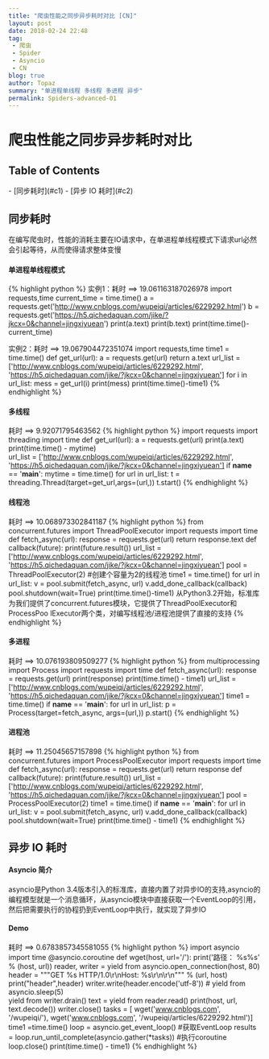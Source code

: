 ```yaml
---
title: "爬虫性能之同步异步耗时对比 [CN]"
layout: post
date: 2018-02-24 22:48
tag:
 - 爬虫
 - Spider
 - Asyncio
 - CN
blog: true
author: Topaz
summary: "单进程单线程 多线程 多进程 异步"
permalink: Spiders-advanced-01
---
```

<h1 class="title"> 爬虫性能之同步异步耗时对比 </h1>

<h2> Table of Contents </h2>
- [同步耗时](#c1)
- [异步 IO 耗时](#c2)

<h2 id="c1"> 同步耗时 </h2>
在编写爬虫时，性能的消耗主要在IO请求中，在单进程单线程模式下请求url必然会引起等待，从而使得请求整体变慢

#### 单进程单线程模式
{% highlight python %}
 实例1：耗时 ==> 19.061163187026978
 import requests,time
 current_time = time.time()
 a = requests.get('http://www.cnblogs.com/wupeiqi/articles/6229292.html')
 b = requests.get('https://h5.qichedaquan.com/jike/?jkcx=0&channel=jingxiyuean')
 print(a.text)
 print(b.text)
 print(time.time()- current_time)

 实例2：耗时 ==> 19.067904472351074
 import requests,time
 time1 = time.time()
 def get_url(url):
 	a = requests.get(url)
 	return a.text
 url_list = ['http://www.cnblogs.com/wupeiqi/articles/6229292.html',
 			'https://h5.qichedaquan.com/jike/?jkcx=0&channel=jingxiyuean']
 for i in url_list:
 	mess = get_url(i)
 	print(mess)
 	print(time.time()-time1)
{% endhighlight %}

#### 多线程
耗时 ==> 9.92071795463562
{% highlight python %}
 import requests
 import threading
 import time
 def get_url(url):
 	a = requests.get(url)
 	print(a.text)
 	print(time.time() - mytime)     
 url_list = ['http://www.cnblogs.com/wupeiqi/articles/6229292.html',
 			'https://h5.qichedaquan.com/jike/?jkcx=0&channel=jingxiyuean']
 if __name__ == '__main__':
 	mytime = time.time()
 	for url in url_list:
 		t = threading.Thread(target=get_url,args=(url,))
 		t.start()
{% endhighlight %}

#### 线程池 		
耗时 ==> 10.068973302841187
{% highlight python %}
 from concurrent.futures import ThreadPoolExecutor
 import requests
 import time
 def fetch_async(url):
 	response = requests.get(url)
 	return response.text
 def callback(future):
 	print(future.result())
 url_list = ['http://www.cnblogs.com/wupeiqi/articles/6229292.html',
 			'https://h5.qichedaquan.com/jike/?jkcx=0&channel=jingxiyuean']
 pool = ThreadPoolExecutor(2)	#创建个容量为2的线程池
 time1 = time.time()
 for url in url_list:
 	v = pool.submit(fetch_async, url)
 	v.add_done_callback(callback)
 pool.shutdown(wait=True)
 print(time.time()-time1)
 从Python3.2开始，标准库为我们提供了concurrent.futures模块，它提供了ThreadPoolExecutor和ProcessPoo
lExecutor两个类，对编写线程池/进程池提供了直接的支持
{% endhighlight %}

#### 多进程
耗时 ==> 10.076193809509277
{% highlight python %}
 from multiprocessing import Process
 import requests
 import time
 def fetch_async(url):
 	response = requests.get(url)
 	print(response)
 	print(time.time() - time1)
 url_list = ['http://www.cnblogs.com/wupeiqi/articles/6229292.html',
 			'https://h5.qichedaquan.com/jike/?jkcx=0&channel=jingxiyuean']
 time1 = time.time()
 if __name__ == '__main__':
 	for url in url_list:
 		p = Process(target=fetch_async, args=(url,))
 		p.start()
{% endhighlight %}

#### 进程池
耗时 ==> 11.25045657157898
{% highlight python %}
 from concurrent.futures import ProcessPoolExecutor
 import requests
 import time
 def fetch_async(url):
 	response = requests.get(url)
 	return response
 def callback(future):
 	print(future.result())
 url_list = ['http://www.cnblogs.com/wupeiqi/articles/6229292.html',
 			'https://h5.qichedaquan.com/jike/?jkcx=0&channel=jingxiyuean']
 pool = ProcessPoolExecutor(2)
 time1 = time.time()
 if __name__ == '__main__':
 	for url in url_list:
 		v = pool.submit(fetch_async, url)
 		v.add_done_callback(callback)
 	pool.shutdown(wait=True)
 	print(time.time() - time1)
{% endhighlight %}


<h2 id="c2"> 异步 IO 耗时 </h2>

#### Asyncio 简介
 asyncio是Python 3.4版本引入的标准库，直接内置了对异步IO的支持,asyncio的编程模型就是一个消息循环，从asyncio模块中直接获取一个EventLoop的引用，然后把需要执行的协程扔到EventLoop中执行，就实现了异步IO

#### Demo
耗时 ==> 0.6783857345581055
{% highlight python %}
 import asyncio
 import time
 @asyncio.coroutine
 def wget(host, url='/'):
 	print('路径： %s%s' % (host, url))
 	reader, writer = yield from asyncio.open_connection(host, 80)
 	header = """GET %s HTTP/1.0\r\nHost: %s\r\n\r\n""" % (url, host)
 	print("header",header)
 	writer.write(header.encode('utf-8'))
 	# yield from asyncio.sleep(5)    
 	yield from writer.drain()
 	text = yield from reader.read()
 	print(host, url, text.decode())
 	writer.close()
 tasks = [
 	wget('www.cnblogs.com', '/wupeiqi/'),
 	wget('www.cnblogs.com', '/wupeiqi/articles/6229292.html')]
 time1 =time.time()
 loop = asyncio.get_event_loop()  #获取EventLoop
 results = loop.run_until_complete(asyncio.gather(*tasks)) #执行coroutine
 loop.close()
 print(time.time() - time1)
{% endhighlight %}
